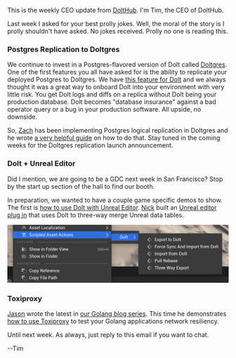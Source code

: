 This is the weekly CEO update from [DoltHub](https://www.dolthub.com/). I'm Tim, the CEO of DoltHub. 

Last week I asked for your best prolly jokes. Well, the moral of the story is I prolly shouldn't have asked. No jokes received. Prolly no one is reading this.

### Postgres Replication to Doltgres

We continue to invest in a Postgres-flavored version of Dolt called [Doltgres](https://github.com/dolthub/doltgresql). One of the first features you all have asked for is the ability to replicate your deployed Postgres to Doltgres. We have [this feature for Dolt](https://docs.dolthub.com/introduction/getting-started/versioned-mysql-replica) and we always thought it was a great way to onboard Dolt into your environment with very little risk. You get Dolt logs and diffs on a replica without Dolt being your production database. Dolt becomes "database insurance" against a bad operator query or a bug in your production software. All upside, no downside. 

So, [Zach](https://www.dolthub.com/team#zach) has been implementing Postgres logical replication in Doltgres and he wrote [a very helpful guide](https://www.dolthub.com/blog/2024-03-08-postgres-logical-replication/) on how to do that. Stay tuned in the coming weeks for the Doltgres replication launch announcement.

### Dolt + Unreal Editor

Did I mention, we are going to be a GDC next week in San Francisco? Stop by the start up section of the hall to find our booth.

In preparation, we wanted to have a couple game specific demos to show. The first is [how to use Dolt with Unreal Editor](https://www.dolthub.com/blog/2024-03-11-dolt-plus-unreal/). [Nick](https://www.dolthub.com/team#) built an [Unreal editor plug in](https://github.com/dolthub/unreal-dolt) that uses Dolt to three-way merge Unreal data tables. 

[![Dolt + Unreal](../images/unreal-teaser.png)](https://www.dolthub.com/blog/2024-03-11-dolt-plus-unreal/)

### Toxiproxy

[Jason](https://www.dolthub.com/team#jason) wrote the latest in [our Golang blog series](https://www.dolthub.com/blog/?q=golang). This time he demonstrates [how to use Toxiproxy](https://www.dolthub.com/blog/2024-03-13-golang-toxiproxy/) to test your Golang applications network resiliency.

Until next week. As always, just reply to this email if you want to chat.

--Tim